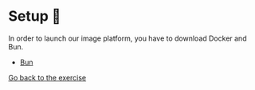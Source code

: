 # Setup 🔧

In order to launch our image platform, you have to download Docker and Bun.

* [Bun](https://bun.sh/)

[Go back to the exercise](README.md#step-1---http)
